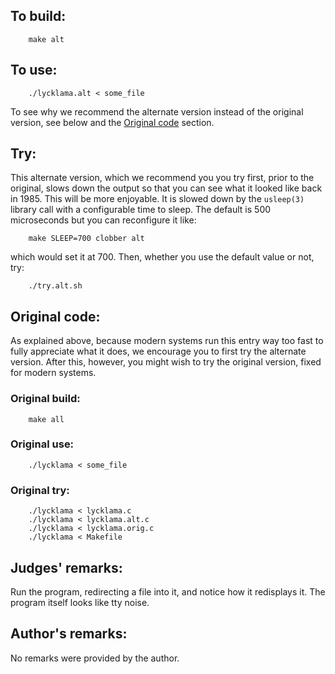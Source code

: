 ## To build:

``` <!---sh-->
    make alt
```


## To use:

``` <!---sh-->
    ./lycklama.alt < some_file
```

To see why we recommend the alternate version instead of the original version,
see below and the [Original code](#original-code) section.


## Try:

This alternate version, which we recommend you you try first, prior to the
original, slows down the output so that you can see what it looked like back in 1985.
This will be more enjoyable. It is slowed down by the `usleep(3)` library
call with a configurable time to sleep. The default is 500 microseconds but you can
reconfigure it like:


``` <!---sh-->
    make SLEEP=700 clobber alt
```

which would set it at 700. Then, whether you use the default value or not, try:

``` <!---sh-->
    ./try.alt.sh
```


## Original code:

As explained above, because modern systems run this entry way too fast to fully
appreciate what it does, we encourage you to first try the alternate version.
After this, however, you might wish to try the original version, fixed for
modern systems.


### Original build:

``` <!---sh-->
    make all
```


### Original use:

``` <!---sh-->
    ./lycklama < some_file
```


### Original try:

``` <!---sh-->
    ./lycklama < lycklama.c
    ./lycklama < lycklama.alt.c
    ./lycklama < lycklama.orig.c
    ./lycklama < Makefile
```


## Judges' remarks:

Run the program, redirecting a file into it, and notice how it redisplays it.
The program itself looks like tty noise.


## Author's remarks:

No remarks were provided by the author.


<!--

    Copyright © 1984-2024 by Landon Curt Noll. All Rights Reserved.

    You are free to share and adapt this file under the terms of this license:

        Creative Commons Attribution-ShareAlike 4.0 International (CC BY-SA 4.0)

    For more information, see:

        https://creativecommons.org/licenses/by-sa/4.0/

-->
